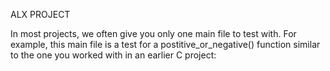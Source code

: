 ALX PROJECT

In most projects, we often give you only one main file to test with. For example, this main file is a test for a postitive_or_negative() function similar to the one you worked with in an earlier C project: